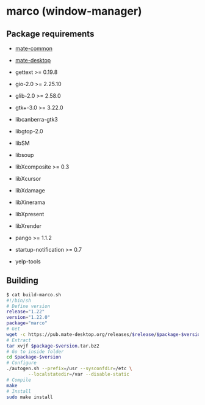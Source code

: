 # marco (window-manager)

## Package requirements

  * [mate-common](./mate-common)

  * [mate-desktop](./mate-desktop)

  * gettext >= 0.19.8

  * gio-2.0 >= 2.25.10

  * glib-2.0 >= 2.58.0

  * gtk+-3.0 >= 3.22.0

  * libcanberra-gtk3

  * libgtop-2.0

  * libSM

  * libsoup

  * libXcomposite >= 0.3

  * libXcursor

  * libXdamage

  * libXinerama

  * libXpresent

  * libXrender

  * pango >= 1.1.2

  * startup-notification >= 0.7

  * yelp-tools

## Building

```bash
$ cat build-marco.sh
#!/bin/sh
# Define version
release="1.22"
version="1.22.0"
package="marco"
# Get
wget -c https://pub.mate-desktop.org/releases/$release/$package-$version.tar.bz2
# Extract
tar xvjf $package-$version.tar.bz2
# Go to inside folder
cd $package-$version
# Configure
./autogen.sh --prefix=/usr --sysconfdir=/etc \
        --localstatedir=/var --disable-static
# Compile
make
# Install
sudo make install
```

